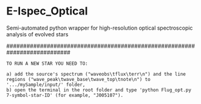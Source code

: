 # E-Ispec_Optical
Semi-automated python wrapper for high-resolution optical spectroscopic analysis of evolved stars

###########################################################################

```
TO RUN A NEW STAR YOU NEED TO:

a) add the source's spectrum ("waveobs\tflux\terr\n") and the line regions ("wave_peak\twave_base\twave_top\tnote\n") to '.../mySample/input/' folder,
b) open the terminal in the root folder and type 'python Flug_opt.py 7-symbol-star-ID' (for example, "J005107").
```
